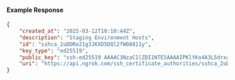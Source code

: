 <!-- Code generated for API Clients. DO NOT EDIT. -->

#### Example Response

```json
{
	"created_at": "2025-03-12T10:10:44Z",
	"description": "Staging Environment Hosts",
	"id": "sshca_2uDDRe21g3JKXD5DQl2fW0A811y",
	"key_type": "ed25519",
	"public_key": "ssh-ed25519 AAAAC3NzaC1lZDI1NTE5AAAAIPKlYKo4A3L5drxaB1Z0u9l6LsaKLbWELUuIKCD2R5XC",
	"uri": "https://api.ngrok.com/ssh_certificate_authorities/sshca_2uDDRe21g3JKXD5DQl2fW0A811y"
}
```
